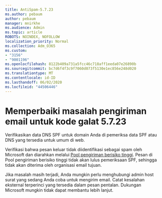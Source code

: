 ```yaml
---
title: AntiSpam-5.7.23
ms.author: pebaum
author: pebaum
manager: mnirkhe
ms.audience: Admin
ms.topic: article
ROBOTS: NOINDEX, NOFOLLOW
localization_priority: Normal
ms.collection: Adm_O365
ms.custom:
- "3156"
- "9001196"
ms.openlocfilehash: 8122b409a731a5fcc46c718aff1eeda07e26890b
ms.sourcegitcommit: bc7d6f4f3c9f7060d073f5130e1ec856e248d020
ms.translationtype: MT
ms.contentlocale: id-ID
ms.lasthandoff: 06/02/2020
ms.locfileid: "44506446"
---
```

# <a name="fix-email-delivery-issues-for-error-code-5723"></a>Memperbaiki masalah pengiriman email untuk kode galat 5.7.23

Verifikasikan data DNS SPF untuk domain Anda di pemeriksa data SPF atau DNS yang tersedia untuk umum di web.

Verifikasi bahwa pesan keluar tidak diidentifikasi sebagai spam oleh Microsoft dan diarahkan melalui [Pool pengiriman berisiko tinggi](https://docs.microsoft.com/microsoft-365/security/office-365-security/high-risk-delivery-pool-for-outbound-messages). Pesan di Pool pengiriman berisiko tinggi tidak akan lulus pemeriksaan SPF, sehingga tidak akan diterima oleh organisasi email tujuan.

Jika masalah masih terjadi, Anda mungkin perlu menghubungi admin host surat yang sedang Anda coba untuk mengirim email. Catat kesalahan eksternal terperinci yang tersedia dalam pesan pentalan. Dukungan Microsoft mungkin tidak dapat membantu lebih lanjut.
